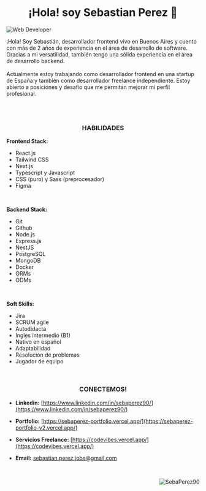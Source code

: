<h1 align="center">¡Hola! soy Sebastian Perez 👋</h1> 

![ Web Developer]([![image](https://github.com/user-attachments/assets/dc95ee12-0c75-408e-80fb-4b2d78e82c8e)](https://media.licdn.com/dms/image/v2/D4E16AQFXfwNh8o04eQ/profile-displaybackgroundimage-shrink_350_1400/profile-displaybackgroundimage-shrink_350_1400/0/1724223131760?e=1743033600&v=beta&t=f2kxETRSixa8qEavbnTfm9b34WtVkKv79nn1V1WUcAA))

¡Hola! Soy Sebastián, desarrollador frontend vivo en Buenos Aires y cuento con más de 2 años de experiencia en el área de desarrollo de software. Gracias a mi versatilidad, también tengo una sólida experiencia en el área de desarrollo backend.
<br><br>
Actualmente estoy trabajando como desarrollador frontend en una startup de España y también como desarrollador freelance independiente. Estoy abierto a posiciones y desafio que me permitan mejorar mi perfil profesional.

<br><br>


<h3 align="center">HABILIDADES</h3> 

**Frontend Stack:**
- React.js
- Tailwind CSS
- Next.js
- Typescript y Javascript
- CSS (puro) y Sass (preprocesador)
- Figma

<br>

**Backend Stack:**
- Git
- Github
- Node.js
- Express.js
- NestJS
- PostgreSQL
- MongoDB
- Docker
- ORMs
- ODMs

<br>

**Soft Skills:**
- Jira
- SCRUM agile
- Autodidacta 
- Ingles intermedio (B1)
- Nativo en español
- Adaptabilidad
- Resolución de problemas
- Jugador de equipo


<br>

<h3 align="center">CONECTEMOS!</h3> 

- **Linkedin:** [https://www.linkedin.com/in/sebaperez90/](https://www.linkedin.com/in/sebaperez90/)
 
- **Portfolio:** [https://sebaperez-portfolio.vercel.app/](https://sebaperez-portfolio-v2.vercel.app/)

- **Servicios Freelance:** [https://codevibes.vercel.app/](https://codevibes.vercel.app/)

- **Email:** sebastian.perez.jobs@gmail.com

<br>

<p align="right"> <img src="https://komarev.com/ghpvc/?username=SebaPerez90&label=Profile%20views&color=515BB9&style=flat" alt="SebaPerez90" /> </p>


